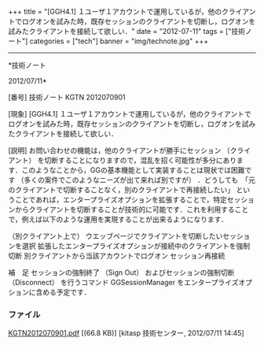 ﻿+++
title = "[GGH4.1] １ユーザ１アカウントで運用しているが，他のクライアントでログオンを試みた時，既存セッションのクライアントを切断し，ログオンを試みたクライアントを接続して欲しい．"
date = "2012-07-11"
tags = ["技術ノート"]
categories = ["tech"]
banner = "img/technote.jpg"
+++

-----------------------------------------------------------------------------------------------------------------------------

*技術ノート

2012/07/11*


[番号]
技術ノート KGTN 2012070901

[現象]
[GGH4.1]
１ユーザ１アカウントで運用しているが，他のクライアントでログオンを試みた時，既存セッションのクライアントを切断し，ログオンを試みたクライアントを接続して欲しい．

[説明]
お問い合わせの機能は，他のクライアントが勝手にセッション
（クライアント）
を切断することになりますので，混乱を招く可能性が多分にあります．このようなことから，GGの基本機能として実装することは現状では困難です
（多くの案件でこのようなニーズが出て来れば別ですが）
．どうしても　「元のクライアントで切断することなく，別のクライアントで再接続したい」
ということであれば，エンタープライズオプションを拡張することで，特定セッションからクライアントを切断することが技術的に可能です．これを利用することで，例えば以下のような運用を実現することが出来るようになります．

（別クライアント上で）
ウエッブページでクライアントを切断したいセッションを選択
拡張したエンタープライズオプションが接続中のクライアントを強制切断
別クライアントから当該アカウントでログオン
セッション再接続

補　足
セッションの強制終了 （Sign Out） およびセッションの強制切断
（Disconnect） を行うコマンド GGSessionManager
をエンタープライズオプションに含める予定です．


### ファイル

 
 


[KGTN2012070901.pdf](http://techreport.kitasp.net/attachments/download/940/KGTN2012070901.pdf)
 [(66.8 KB)] [kitasp 技術センター, 2012/07/11
14:45]


 


 

